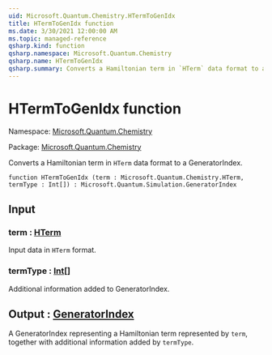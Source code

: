 ```yaml
---
uid: Microsoft.Quantum.Chemistry.HTermToGenIdx
title: HTermToGenIdx function
ms.date: 3/30/2021 12:00:00 AM
ms.topic: managed-reference
qsharp.kind: function
qsharp.namespace: Microsoft.Quantum.Chemistry
qsharp.name: HTermToGenIdx
qsharp.summary: Converts a Hamiltonian term in `HTerm` data format to a GeneratorIndex.
---
```


# HTermToGenIdx function

Namespace: [Microsoft.Quantum.Chemistry](xref:Microsoft.Quantum.Chemistry)

Package: [Microsoft.Quantum.Chemistry](https://nuget.org/packages/Microsoft.Quantum.Chemistry)


Converts a Hamiltonian term in `HTerm` data format to a GeneratorIndex.

```qsharp
function HTermToGenIdx (term : Microsoft.Quantum.Chemistry.HTerm, termType : Int[]) : Microsoft.Quantum.Simulation.GeneratorIndex
```


## Input

### term : [HTerm](xref:Microsoft.Quantum.Chemistry.HTerm)

Input data in `HTerm` format.


### termType : [Int](xref:microsoft.quantum.lang-ref.int)[]

Additional information added to GeneratorIndex.



## Output : [GeneratorIndex](xref:Microsoft.Quantum.Simulation.GeneratorIndex)

A GeneratorIndex representing a Hamiltonian term represented by `term`,together with additional information added by `termType`.